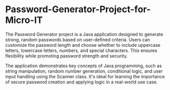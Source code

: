 # Password-Generator-Project-for-Micro-IT
The Password Generator project is a Java application designed to generate strong, random passwords based on user-defined criteria. Users can customize the password length and choose whether to include uppercase letters, lowercase letters, numbers, and special characters. This ensures flexibility while promoting password strength and security.

The application demonstrates key concepts of Java programming, such as string manipulation, random number generation, conditional logic, and user input handling using the Scanner class. It's ideal for learning the importance of secure password creation and applying logic in a real-world use case.

